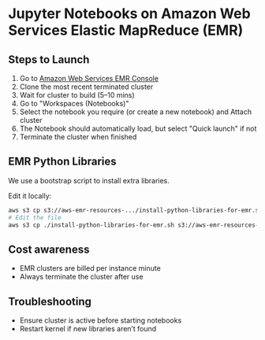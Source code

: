 # Jupyter Notebooks on Amazon Web Services Elastic MapReduce (EMR)

## Steps to Launch
1. Go to [Amazon Web Services EMR Console](https://eu-west-2.console.aws.amazon.com/elasticmapreduce/home?region=eu-west-2)
2. Clone the most recent terminated cluster
3. Wait for cluster to build (5–10 mins)
4. Go to "Workspaces (Notebooks)"
5. Select the notebook you require (or create a new notebook) and Attach cluster
6. The Notebook should automatically load, but select "Quick launch" if not
7. Terminate the cluster when finished

## EMR Python Libraries
We use a bootstrap script to install extra libraries.

Edit it locally:
```bash
aws s3 cp s3://aws-emr-resources-.../install-python-libraries-for-emr.sh .
# Edit the file
aws s3 cp ./install-python-libraries-for-emr.sh s3://aws-emr-resources-.../
```

## Cost awareness
- EMR clusters are billed per instance minute
- Always terminate the cluster after use

## Troubleshooting
- Ensure cluster is active before starting notebooks
- Restart kernel if new libraries aren’t found
